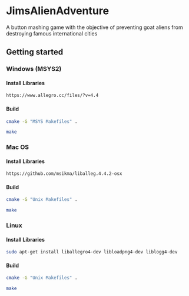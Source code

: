 # JimsAlienAdventure

A button mashing game with the objective of preventing goat aliens from destroying famous international cities

## Getting started

### Windows (MSYS2)

#### Install Libraries

```bash
https://www.allegro.cc/files/?v=4.4
```

#### Build

```bash
cmake -G "MSYS Makefiles" .
```

```bash
make
```

### Mac OS

#### Install Libraries

```bash
https://github.com/msikma/liballeg.4.4.2-osx
```

#### Build

```bash
cmake -G "Unix Makefiles" .
```

```bash
make
```

### Linux

#### Install Libraries

```bash
sudo apt-get install liballegro4-dev libloadpng4-dev liblogg4-dev
```

#### Build

```bash
cmake -G "Unix Makefiles" .
```

```bash
make
```

